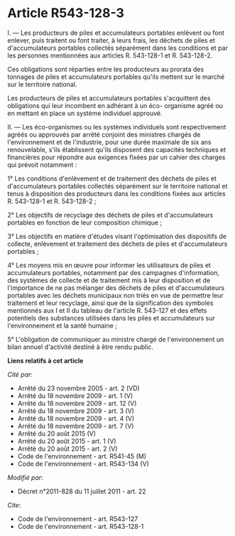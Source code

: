 # Article R543-128-3

I. ― Les producteurs de piles et accumulateurs portables enlèvent ou font enlever, puis traitent ou font traiter, à leurs
frais, les    déchets de piles et d'accumulateurs portables collectés séparément dans les conditions et par les personnes
mentionnées aux articles R. 543-128-1 et R. 543-128-2. 

Ces obligations sont réparties entre les producteurs au prorata des tonnages de piles et accumulateurs portables qu'ils
mettent sur le marché sur le territoire national. 

Les producteurs de piles et accumulateurs portables s'acquittent des obligations qui leur incombent en adhérant à un éco-
organisme agréé ou en mettant en place un système individuel approuvé. 

II. ― Les éco-organismes ou les systèmes individuels sont respectivement agréés ou approuvés par arrêté conjoint des
ministres chargés de l'environnement et de l'industrie, pour une durée maximale de six ans renouvelable, s'ils établissent
qu'ils disposent des capacités techniques et financières pour répondre aux exigences fixées par un cahier des charges qui
prévoit notamment : 

1° Les conditions d'enlèvement et de traitement des    déchets de piles et d'accumulateurs portables collectés séparément sur
le territoire national et tenus à disposition des producteurs dans les conditions fixées aux articles R. 543-128-1 et R.
543-128-2 ; 

2° Les objectifs de recyclage des    déchets de piles et d'accumulateurs portables en fonction de leur composition
chimique ; 

3° Les objectifs en matière d'études visant l'optimisation des dispositifs de collecte, enlèvement et traitement des
déchets de piles et d'accumulateurs portables ; 

4° Les moyens mis en œuvre pour informer les utilisateurs de piles et accumulateurs portables, notamment par des campagnes
d'information, des systèmes de collecte et de traitement mis à leur disposition et de l'importance de ne pas mélanger des
déchets de piles et d'accumulateurs portables avec les déchets municipaux non triés en vue de permettre leur traitement et
leur recyclage, ainsi que de la signification des symboles mentionnés aux I et II du tableau de l'article R. 543-127 et des
effets potentiels des substances utilisées dans les piles et accumulateurs sur l'environnement et la santé humaine ; 

5° L'obligation de communiquer au ministre chargé de l'environnement un bilan annuel d'activité destiné à être rendu public.

**Liens relatifs à cet article**

_Cité par_:

  - Arrêté du 23 novembre 2005 - art. 2 (VD)
  - Arrêté du 18 novembre 2009 - art. 1 (V)
  - Arrêté du 18 novembre 2009 - art. 12 (V)
  - Arrêté du 18 novembre 2009 - art. 3 (V)
  - Arrêté du 18 novembre 2009 - art. 4 (V)
  - Arrêté du 18 novembre 2009 - art. 7 (V)
  - Arrêté du 20 août 2015 (V)
  - Arrêté du 20 août 2015 - art. 1 (V)
  - Arrêté du 20 août 2015 - art. 2 (V)
  - Code de l'environnement - art. R541-45 (M)
  - Code de l'environnement - art. R543-134 (V)

_Modifié par_:

  - Décret n°2011-828 du 11 juillet 2011 - art. 22

_Cite_:

  - Code de l'environnement - art. R543-127
  - Code de l'environnement - art. R543-128-1
